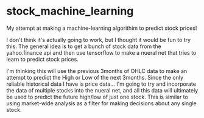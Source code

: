 # stock_machine_learning
My attempt at making a machine-learning algorithim to predict stock prices!


I don't think it's actually going to work, but I thought it would be fun to try this.  The general idea is to get a bunch of stock data from the yahoo.finance api and then use tensorflow to make a nueral net that tries to learn to predict stock prices.  

I'm thinking this will use the previous 3months of OHLC data to make an attempt to predict the High or Low of the next 3months.  Since the only reliable historical data I have is price data... I'm going to try and incorporate the data of multiple stocks into the nueral net, and all this data will ultimately be used to predict the future high/low of just one stock.  This is similar to using market-wide analysis as a filter for making decisions about any single stock.
